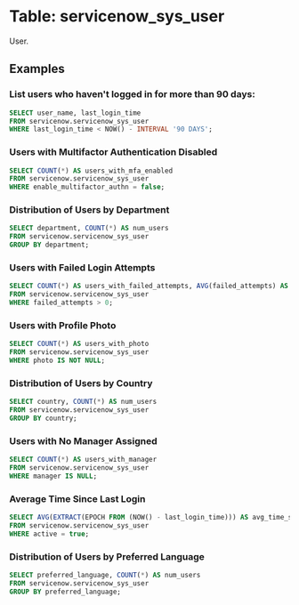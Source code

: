 # Table: servicenow_sys_user

User.

## Examples

### List users who haven't logged in for more than 90 days:

```sql
SELECT user_name, last_login_time
FROM servicenow.servicenow_sys_user
WHERE last_login_time < NOW() - INTERVAL '90 DAYS';
```

### Users with Multifactor Authentication Disabled

```sql
SELECT COUNT(*) AS users_with_mfa_enabled
FROM servicenow.servicenow_sys_user
WHERE enable_multifactor_authn = false;
```

### Distribution of Users by Department

```sql
SELECT department, COUNT(*) AS num_users
FROM servicenow.servicenow_sys_user
GROUP BY department;
```

### Users with Failed Login Attempts

```sql
SELECT COUNT(*) AS users_with_failed_attempts, AVG(failed_attempts) AS avg_failed_attempts
FROM servicenow.servicenow_sys_user
WHERE failed_attempts > 0;
```

### Users with Profile Photo

```sql
SELECT COUNT(*) AS users_with_photo
FROM servicenow.servicenow_sys_user
WHERE photo IS NOT NULL;
```

### Distribution of Users by Country

```sql
SELECT country, COUNT(*) AS num_users
FROM servicenow.servicenow_sys_user
GROUP BY country;
```

### Users with No Manager Assigned

```sql
SELECT COUNT(*) AS users_with_manager
FROM servicenow.servicenow_sys_user
WHERE manager IS NULL;
```

### Average Time Since Last Login

```sql
SELECT AVG(EXTRACT(EPOCH FROM (NOW() - last_login_time))) AS avg_time_since_last_login_in_milliseconds
FROM servicenow.servicenow_sys_user
WHERE active = true;
```

### Distribution of Users by Preferred Language

```sql
SELECT preferred_language, COUNT(*) AS num_users
FROM servicenow.servicenow_sys_user
GROUP BY preferred_language;
```

